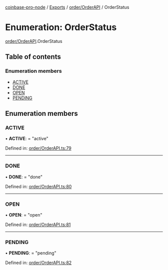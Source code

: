 [coinbase-pro-node](../../README.md) / [Exports](../../modules.md) / [order/OrderAPI](../../modules/order_orderapi.md) / OrderStatus

# Enumeration: OrderStatus

[order/OrderAPI](../../modules/order_orderapi.md).OrderStatus

## Table of contents

### Enumeration members

- [ACTIVE](orderapi.orderstatus.md#active)
- [DONE](orderapi.orderstatus.md#done)
- [OPEN](orderapi.orderstatus.md#open)
- [PENDING](orderapi.orderstatus.md#pending)

## Enumeration members

### ACTIVE

• **ACTIVE**: = "active"

Defined in: [order/OrderAPI.ts:79](https://github.com/bennycode/coinbase-pro-node/blob/3350621/src/order/OrderAPI.ts#L79)

---

### DONE

• **DONE**: = "done"

Defined in: [order/OrderAPI.ts:80](https://github.com/bennycode/coinbase-pro-node/blob/3350621/src/order/OrderAPI.ts#L80)

---

### OPEN

• **OPEN**: = "open"

Defined in: [order/OrderAPI.ts:81](https://github.com/bennycode/coinbase-pro-node/blob/3350621/src/order/OrderAPI.ts#L81)

---

### PENDING

• **PENDING**: = "pending"

Defined in: [order/OrderAPI.ts:82](https://github.com/bennycode/coinbase-pro-node/blob/3350621/src/order/OrderAPI.ts#L82)
